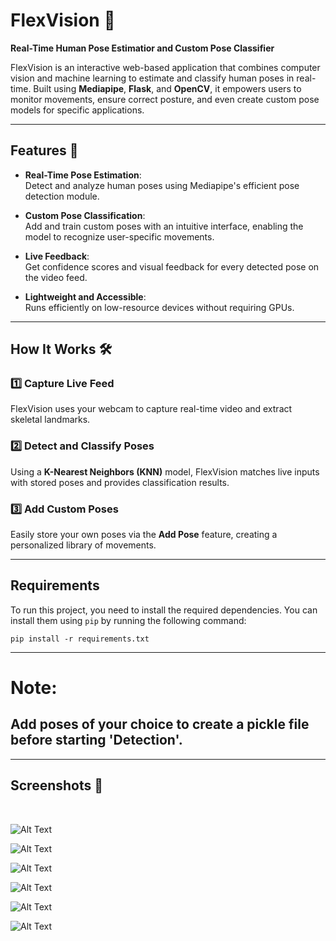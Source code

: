 # FlexVision 🌟  
**Real-Time Human Pose Estimatior and Custom Pose Classifier**

FlexVision is an interactive web-based application that combines computer vision and machine learning to estimate and classify human poses in real-time. Built using **Mediapipe**, **Flask**, and **OpenCV**, it empowers users to monitor movements, ensure correct posture, and even create custom pose models for specific applications.

---

## Features 🚀  

- **Real-Time Pose Estimation**:  
  Detect and analyze human poses using Mediapipe's efficient pose detection module.  

- **Custom Pose Classification**:  
  Add and train custom poses with an intuitive interface, enabling the model to recognize user-specific movements.  

- **Live Feedback**:  
  Get confidence scores and visual feedback for every detected pose on the video feed.  

- **Lightweight and Accessible**:  
  Runs efficiently on low-resource devices without requiring GPUs.  

---

## How It Works 🛠️  

### 1️⃣ Capture Live Feed  
FlexVision uses your webcam to capture real-time video and extract skeletal landmarks.  

### 2️⃣ Detect and Classify Poses  
Using a **K-Nearest Neighbors (KNN)** model, FlexVision matches live inputs with stored poses and provides classification results.  

### 3️⃣ Add Custom Poses  
Easily store your own poses via the **Add Pose** feature, creating a personalized library of movements.  

---

## Requirements

To run this project, you need to install the required dependencies. You can install them using `pip` by running the following command:

```
pip install -r requirements.txt
```

---

# Note:
## Add poses of your choice to create a pickle file before starting 'Detection'.

---

## Screenshots 📸
<br>

![Alt Text](screenshots/h1.png)

![Alt Text](screenshots/h2.png)

![Alt Text](screenshots/a1.png)

![Alt Text](screenshots/a2.png)

![Alt Text](screenshots/d1.png)

![Alt Text](screenshots/d2.png)
